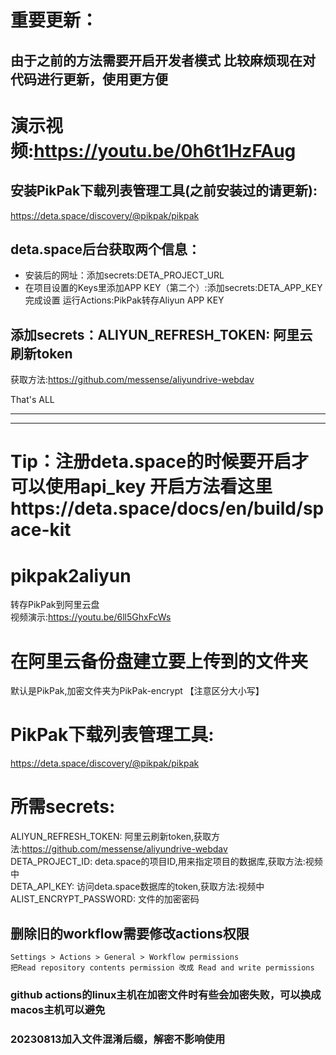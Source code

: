 # 重要更新：
## 由于之前的方法需要开启开发者模式 比较麻烦现在对代码进行更新，使用更方便
# 演示视频:https://youtu.be/0h6t1HzFAug

## 安装PikPak下载列表管理工具(之前安装过的请更新):   
https://deta.space/discovery/@pikpak/pikpak

## deta.space后台获取两个信息：
- 安装后的网址：添加secrets:DETA_PROJECT_URL
- 在项目设置的Keys里添加APP KEY（第二个）:添加secrets:DETA_APP_KEY
完成设置  运行Actions:PikPak转存Aliyun APP KEY  
   
## 添加secrets：ALIYUN_REFRESH_TOKEN: 阿里云刷新token    
获取方法:https://github.com/messense/aliyundrive-webdav    

That's ALL   
***  
***




# Tip：注册deta.space的时候要开启才可以使用api_key 开启方法看这里https://deta.space/docs/en/build/space-kit
# pikpak2aliyun
转存PikPak到阿里云盘   
视频演示:https://youtu.be/6ll5GhxFcWs   

# 在阿里云备份盘建立要上传到的文件夹   
默认是PikPak,加密文件夹为PikPak-encrypt 【注意区分大小写】  
# PikPak下载列表管理工具:   
https://deta.space/discovery/@pikpak/pikpak

# 所需secrets:   
ALIYUN_REFRESH_TOKEN: 阿里云刷新token,获取方法:https://github.com/messense/aliyundrive-webdav      
DETA_PROJECT_ID: deta.space的项目ID,用来指定项目的数据库,获取方法:视频中      
DETA_API_KEY: 访问deta.space数据库的token,获取方法:视频中      
ALIST_ENCRYPT_PASSWORD: 文件的加密密码   


## 删除旧的workflow需要修改actions权限
```
Settings > Actions > General > Workflow permissions
把Read repository contents permission 改成 Read and write permissions
```


### github actions的linux主机在加密文件时有些会加密失败，可以换成macos主机可以避免
### 20230813加入文件混淆后缀，解密不影响使用

